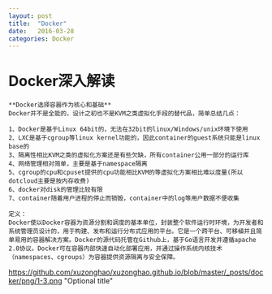 ```yaml
---
layout: post
title:  "Docker"
date:   2016-03-28
categories: Docker
---
```


# Docker深入解读

```
**Docker选择容器作为核心和基础**
Docker并不是全能的，设计之初也不是KVM之类虚拟化手段的替代品，简单总结几点：

1、Docker是基于Linux 64bit的，无法在32bit的linux/Windows/unix环境下使用
2、LXC是基于cgroup等linux kernel功能的，因此container的guest系统只能是linux base的
3、隔离性相比KVM之类的虚拟化方案还是有些欠缺，所有container公用一部分的运行库
4、网络管理相对简单，主要是基于namespace隔离
5、cgroup的cpu和cpuset提供的cpu功能相比KVM的等虚拟化方案相比难以度量(所以dotcloud主要是按内存收费)
6、docker对disk的管理比较有限
7、container随着用户进程的停止而销毁，container中的log等用户数据不便收集

定义：
Docker使以Docker容器为资源分割和调度的基本单位，封装整个软件运行时环境，为开发者和系统管理员设计的，用于构建、发布和运行分布式应用的平台。它是一个跨平台、可移植并且简单易用的容器解决方案。Docker的源代码托管在Github上，基于Go语言开发并遵循apache 2.0协议。Docker可在容器内部快速自动化部署应用，并通过操作系统内核技术（namespaces、cgroups）为容器提供资源隔离与安全保障。
```

https://github.com/xuzonghao/xuzonghao.github.io/blob/master/_posts/docker/png/1-3.png "Optional title"

